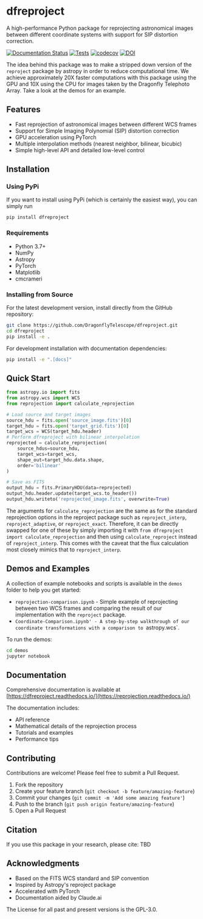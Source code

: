# dfreproject

A high-performance Python package for reprojecting astronomical images between different coordinate systems with support for SIP distortion correction.

[![Documentation Status](https://readthedocs.org/projects/dfreproject/badge/?version=latest)](https://dfreproject.readthedocs.io/en/latest/?badge=latest)
[![Tests](https://github.com/DragonflyTelescope/dfreproject/actions/workflows/tests.yml/badge.svg)](https://github.com/DragonflyTelescope/dfreproject/actions/workflows/tests.yml)
[![codecov](https://codecov.io/gh/DragonflyTelescope/dfreproject/graph/badge.svg?token=409E407TN5)](https://codecov.io/gh/DragonflyTelescope/dfreproject)
[![DOI](https://zenodo.org/badge/936088731.svg)](https://doi.org/10.5281/zenodo.15170605)



The idea behind this package was to make a stripped down version of the `reproject` package by astropy in order to reduce computational time.
We achieve approximately 20X faster computations with this package using the GPU and 10X using the CPU for images taken by the Dragonfly Telephoto Array. Take a look at the demos for an example.

## Features

- Fast reprojection of astronomical images between different WCS frames
- Support for Simple Imaging Polynomial (SIP) distortion correction
- GPU acceleration using PyTorch
- Multiple interpolation methods (nearest neighbor, bilinear, bicubic)
- Simple high-level API and detailed low-level control

## Installation

### Using PyPi
If you want to install using PyPi (which is certainly the easiest way), you can simply run 
```bash
pip install dfreproject
```

### Requirements

- Python 3.7+
- NumPy
- Astropy
- PyTorch
- Matplotlib
- cmcrameri

### Installing from Source

For the latest development version, install directly from the GitHub repository:

```bash
git clone https://github.com/DragonflyTelescope/dfreproject.git
cd dfreproject
pip install -e .
```

For development installation with documentation dependencies:

```bash
pip install -e ".[docs]"
```

## Quick Start

```python
from astropy.io import fits
from astropy.wcs import WCS
from reprojection import calculate_reprojection

# Load source and target images
source_hdu = fits.open('source_image.fits')[0]
target_hdu = fits.open('target_grid.fits')[0]
target_wcs = WCS(target_hdu.header)
# Perform dfreproject with bilinear interpolation
reprojected = calculate_reprojection(
    source_hdus=source_hdu,
    target_wcs=target_wcs,
    shape_out=target_hdu.data.shape,
    order='bilinear'
)

# Save as FITS
output_hdu = fits.PrimaryHDU(data=reprojected)
output_hdu.header.update(target_wcs.to_header())
output_hdu.writeto('reprojected_image.fits', overwrite=True)
```

The arguments for `calculate_reprojection` are the same as for the standard reprojection options in the reproject package such as `reproject_interp`, `reproject_adaptive`, or `reproject_exact`.
Therefore, it can be directly swapped for one of these by simply importing it with `from dfreproject import calculate_reprojection` and then using `calculate_reproject` instead of `reproject_interp`. 
This comes with the caveat that the flux calculation most closely mimics that to `reproject_interp`.

## Demos and Examples

A collection of example notebooks and scripts is available in the `demos` folder to help you get started:

- `reprojection-comparison.ipynb` - Simple example of reprojecting between two WCS frames and comparing the result of our implementation with the `reproject` package.
- `Coordinate-Comparison.ipynb' - A step-by-step walkthrough of our coordinate transformations with a comparison to `astropy.wcs`.

To run the demos:

```bash
cd demos
jupyter notebook
```

## Documentation

Comprehensive documentation is available at [https://dfreproject.readthedocs.io/](https://reprojection.readthedocs.io/)

The documentation includes:
- API reference
- Mathematical details of the reprojection process
- Tutorials and examples
- Performance tips

## Contributing

Contributions are welcome! Please feel free to submit a Pull Request.

1. Fork the repository
2. Create your feature branch (`git checkout -b feature/amazing-feature`)
3. Commit your changes (`git commit -m 'Add some amazing feature'`)
4. Push to the branch (`git push origin feature/amazing-feature`)
5. Open a Pull Request


## Citation

If you use this package in your research, please cite:
TBD


## Acknowledgments

- Based on the FITS WCS standard and SIP convention
- Inspired by Astropy's reproject package
- Accelerated with PyTorch
- Documentation aided by Claude.ai

The License for all past and present versions is  the GPL-3.0. 
